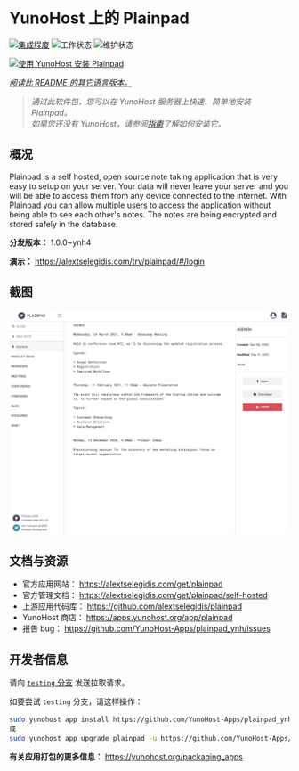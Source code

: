 <!--
注意：此 README 由 <https://github.com/YunoHost/apps/tree/master/tools/readme_generator> 自动生成
请勿手动编辑。
-->

# YunoHost 上的 Plainpad

[![集成程度](https://apps.yunohost.org/badge/integration/plainpad)](https://ci-apps.yunohost.org/ci/apps/plainpad/)
![工作状态](https://apps.yunohost.org/badge/state/plainpad)
![维护状态](https://apps.yunohost.org/badge/maintained/plainpad)

[![使用 YunoHost 安装 Plainpad](https://install-app.yunohost.org/install-with-yunohost.svg)](https://install-app.yunohost.org/?app=plainpad)

*[阅读此 README 的其它语言版本。](./ALL_README.md)*

> *通过此软件包，您可以在 YunoHost 服务器上快速、简单地安装 Plainpad。*  
> *如果您还没有 YunoHost，请参阅[指南](https://yunohost.org/install)了解如何安装它。*

## 概况

Plainpad is a self hosted, open source note taking application that is very easy to setup on your server. Your data will never leave your server and you will be able to access them from any device connected to the internet.
With Plainpad you can allow multiple users to access the application without being able to see each other's notes. The notes are being encrypted and stored safely in the database.


**分发版本：** 1.0.0~ynh4

**演示：** <https://alextselegidis.com/try/plainpad/#/login>

## 截图

![Plainpad 的截图](./doc/screenshots/screenshot.png)

## 文档与资源

- 官方应用网站： <https://alextselegidis.com/get/plainpad>
- 官方管理文档： <https://alextselegidis.com/get/plainpad/self-hosted>
- 上游应用代码库： <https://github.com/alextselegidis/plainpad>
- YunoHost 商店： <https://apps.yunohost.org/app/plainpad>
- 报告 bug： <https://github.com/YunoHost-Apps/plainpad_ynh/issues>

## 开发者信息

请向 [`testing` 分支](https://github.com/YunoHost-Apps/plainpad_ynh/tree/testing) 发送拉取请求。

如要尝试 `testing` 分支，请这样操作：

```bash
sudo yunohost app install https://github.com/YunoHost-Apps/plainpad_ynh/tree/testing --debug
或
sudo yunohost app upgrade plainpad -u https://github.com/YunoHost-Apps/plainpad_ynh/tree/testing --debug
```

**有关应用打包的更多信息：** <https://yunohost.org/packaging_apps>
